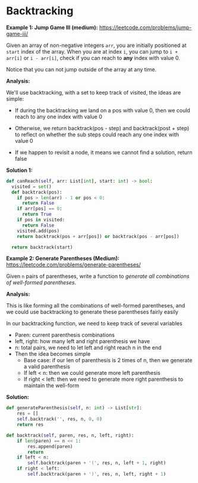 # Backtracking

**Example 1: Jump Game III (medium):** https://leetcode.com/problems/jump-game-iii/

Given an array of non-negative integers `arr`, you are initially positioned at `start` index of the array. When you are at index `i`, you can jump to `i + arr[i]` or `i - arr[i]`, check if you can reach to **any** index with value 0.

Notice that you can not jump outside of the array at any time.

**Analysis:**

We'll use backtracking, with a set to keep track of visited, the ideas are simple:

- If during the backtracking we land on a pos with value 0, then we could reach to any one index with value 0

- Otherwise, we return backtrack(pos - step) and backtrack(post + step) to reflect on whether the sub steps could reach any one index with value 0

- If we happen to revisit a node, it means we cannot find a solution, return false

  

**Solution 1:**

```python
def canReach(self, arr: List[int], start: int) -> bool:
  visited = set()
  def backtrack(pos):
    if pos > len(arr) - 1 or pos < 0:
      return False
    if arr[pos] == 0:
      return True
    if pos in visited:
      return False
    visited.add(pos)
    return backtrack(pos + arr[pos]) or backtrack(pos - arr[pos])

  return backtrack(start)
```



**Example 2: Generate Parentheses (Medium):** https://leetcode.com/problems/generate-parentheses/

Given `n` pairs of parentheses, write a function to *generate all combinations of well-formed parentheses*.

**Analysis:**

This is like forming all the combinations of well-formed parentheses, and we could use backtracking to generate these parentheses fairly easily

In our backtracking function, we need to keep track of several variables

- Paren: current parenthesis combinations
- left, right: how many left and right parenthesis we have
- n: total pairs, we need to let left and right reach n in the end
- Then the idea becomes simple
  - Base case: if our len of parenthesis is 2 times of n, then we generate a valid parenthesis
  - If left < n: then we could generate more left parenthesis
  - If right < left: then we need to generate more right parenthesis to maintain the well-form



**Solution:**

```python
def generateParenthesis(self, n: int) -> List[str]:
    res = []
    self.backtrack('', res, n, 0, 0)
    return res

def backtrack(self, paren, res, n, left, right):
    if len(paren) == n << 1:
        res.append(paren)
        return
    if left < n:
        self.backtrack(paren + '(', res, n, left + 1, right)
    if right < left:
        self.backtrack(paren + ')', res, n, left, right + 1)
```